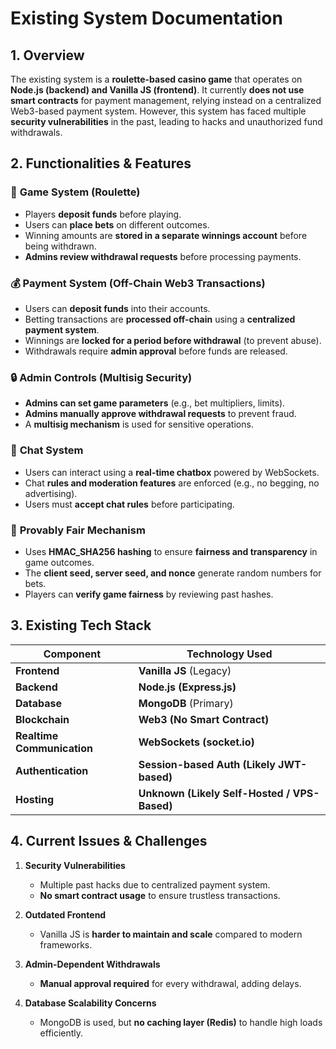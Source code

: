 # **Existing System Documentation**

## **1. Overview**

The existing system is a **roulette-based casino game** that operates on **Node.js (backend) and Vanilla JS (frontend)**. It currently **does not use smart contracts** for payment management, relying instead on a centralized Web3-based payment system. However, this system has faced multiple **security vulnerabilities** in the past, leading to hacks and unauthorized fund withdrawals.

## **2. Functionalities & Features**

### 🎰 **Game System (Roulette)**

- Players **deposit funds** before playing.
- Users can **place bets** on different outcomes.
- Winning amounts are **stored in a separate winnings account** before being withdrawn.
- **Admins review withdrawal requests** before processing payments.

### 💰 **Payment System (Off-Chain Web3 Transactions)**

- Users can **deposit funds** into their accounts.
- Betting transactions are **processed off-chain** using a **centralized payment system**.
- Winnings are **locked for a period before withdrawal** (to prevent abuse).
- Withdrawals require **admin approval** before funds are released.

### 🔒 **Admin Controls (Multisig Security)**

- **Admins can set game parameters** (e.g., bet multipliers, limits).
- **Admins manually approve withdrawal requests** to prevent fraud.
- A **multisig mechanism** is used for sensitive operations.

### 💬 **Chat System**

- Users can interact using a **real-time chatbox** powered by WebSockets.
- Chat **rules and moderation features** are enforced (e.g., no begging, no advertising).
- Users must **accept chat rules** before participating.

### 🎲 **Provably Fair Mechanism**

- Uses **HMAC_SHA256 hashing** to ensure **fairness and transparency** in game outcomes.
- The **client seed, server seed, and nonce** generate random numbers for bets.
- Players can **verify game fairness** by reviewing past hashes.

## **3. Existing Tech Stack**

| **Component**              | **Technology Used**                          |
| -------------------------- | -------------------------------------------- |
| **Frontend**               | **Vanilla JS** (Legacy)                      |
| **Backend**                | **Node.js (Express.js)**                     |
| **Database**               | **MongoDB** (Primary)                        |
| **Blockchain**             | **Web3 (No Smart Contract)**                 |
| **Realtime Communication** | **WebSockets (socket.io)**                   |
| **Authentication**         | **Session-based Auth (Likely JWT-based)**    |
| **Hosting**                | **Unknown (Likely Self-Hosted / VPS-Based)** |

## **4. Current Issues & Challenges**

1. **Security Vulnerabilities**
   - Multiple past hacks due to centralized payment system.
   - **No smart contract usage** to ensure trustless transactions.
2. **Outdated Frontend**

   - Vanilla JS is **harder to maintain and scale** compared to modern frameworks.

3. **Admin-Dependent Withdrawals**

   - **Manual approval required** for every withdrawal, adding delays.

4. **Database Scalability Concerns**
   - MongoDB is used, but **no caching layer (Redis)** to handle high loads efficiently.

